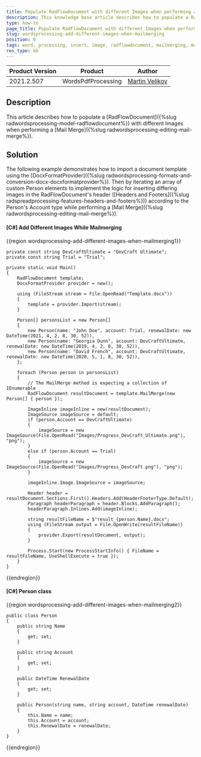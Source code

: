 ```yaml
---
title: Populate RadFlowDocument with different Images when performing a Mail Merge
description: This knowledge base article describes how to populate a RadFlowDocument with different images while performing a Mail Merge
type: how-to
page_title: Populate RadFlowDocument with different Images when performing a Mail Merge
slug: wordsprocessing-add-different-images-when-mailmerging
position: 0
tags: word, processing, insert, image, radflowdocument, mailmerging, mail, merge
res_type: kb
---
```


<table>
<thead>
	<tr>
		<th>Product Version</th>
		<th>Product</th>
		<th>Author</th>
	</tr>
</thead>
<tbody>
	<tr>
		<td>2021.2.507</td>
		<td>WordsPdfProcessing</td>
		<td><a href="https://www.telerik.com/blogs/author/martin-velikov">Martin Velikov</a></td>
	</tr>
</tbody>
</table>

## Description

This article describes how to populate a [RadFlowDocument]({%slug radwordsprocessing-model-radflowdocument%}) with different Images when performing a [Mail Merge]({%slug radwordsprocessing-editing-mail-merge%}).

## Solution

The following example demonstrates how to import a document template using the [DocxFormatProvider]({%slug radwordsprocessing-formats-and-conversion-docx-docxformatprovider%}). Then by iterating an array of custom Person elements to implement the logic for inserting differing images in the RadFlowDocument's header ([Headers and Footers]({%slug radspreadprocessing-features-headers-and-footers%})) according to the Person's Account type while performing a [Mail Merge]({%slug radwordsprocessing-editing-mail-merge%}).

#### __[C#] Add Different Images While Mailmerging__

{{region wordsprocessing-add-different-images-when-mailmerging1}}

	private const string DevCraftUltimate = "DevCraft Ultimate";
	private const string Trial = "Trial";

	private static void Main()
	{
		RadFlowDocument template;
		DocxFormatProvider provider = new();

		using (FileStream stream = File.OpenRead("Template.docx"))
		{
			template = provider.Import(stream);
		}

		Person[] personsList = new Person[]
		{
			new Person(name: "John Doe", account: Trial, renewalDate: new DateTime(2021, 4, 2, 8, 30, 52)),
			new Person(name: "Georgia Dunn", account: DevCraftUltimate, renewalDate: new DateTime(2019, 4, 2, 8, 30, 52)),
			new Person(name: "David French", account: DevCraftUltimate, renewalDate: new DateTime(2020, 5, 1, 8, 30, 52)),
		};

		foreach (Person person in personsList)
		{
			// The MailMerge method is expecting a collection of IEnumerable
			RadFlowDocument resultDocument = template.MailMerge(new Person[] { person });

			ImageInline imageInline = new(resultDocument);
			ImageSource imageSource = default;
			if (person.Account == DevCraftUltimate)
			{
				imageSource = new ImageSource(File.OpenRead("Images/Progress_DevCraft_Ultimate.png"), "png");
			}
			else if (person.Account == Trial)
			{
				imageSource = new ImageSource(File.OpenRead("Images/Progress_DevCraft.png"), "png");
			}

			imageInline.Image.ImageSource = imageSource;
			
			Header header = resultDocument.Sections.First().Headers.Add(HeaderFooterType.Default);
			Paragraph headerParagraph = header.Blocks.AddParagraph();
			headerParagraph.Inlines.Add(imageInline);

			string resultFileName = $"result_{person.Name}.docx";
			using (FileStream output = File.OpenWrite(resultFileName))
			{
				provider.Export(resultDocument, output);
			}

			Process.Start(new ProcessStartInfo() { FileName = resultFileName, UseShellExecute = true });
		}
	}
{{endregion}}

#### __[C#] Person class__

{{region wordsprocessing-add-different-images-when-mailmerging2}}

	public class Person
    {
        public string Name
        {
            get; set;
        }

        public string Account
        {
            get; set;
        }

        public DateTime RenewalDate
        {
            get; set;
        }

        public Person(string name, string account, DateTime renewalDate)
        {
            this.Name = name;
            this.Account = account;
            this.RenewalDate = renewalDate;
        }
    }
{{endregion}}
